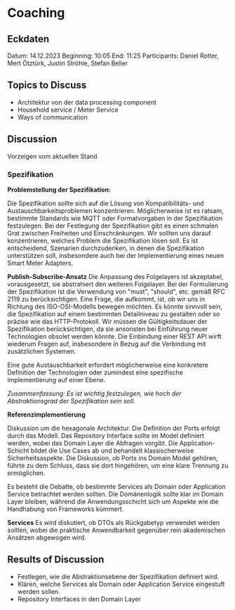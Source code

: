 # Coaching

## Eckdaten

Datum: 14.12.2023
Beginning: 10:05
End: 11:25
Participants: Daniel Rotter, Mert Ötztürk, Justin Ströhle, Stefan Beller

## Topics to Discuss

- Architektur von der data processing component
- Household service / Meter Service
- Ways of communication

## Discussion

Vorzeigen vom aktuellen Stand

### Spezifikation

**Problemstellung der Spezifikation:**

Die Spezifikation sollte sich auf die Lösung von Kompatibilitäts- und Austauschbarkeitsproblemen konzentrieren. Möglicherweise ist es ratsam, bestimmte Standards wie MQTT oder Formatvorgaben in der Spezifikation festzulegen. Bei der Festlegung der Spezifikation gibt es einen schmalen Grat zwischen Freiheiten und Einschränkungen. Wir sollten uns darauf konzentrieren, welches Problem die Spezifikation lösen soll. Es ist entscheidend, Szenarien durchzudenken, in denen die Spezifikation unterstützen soll, insbesondere auch bei der Implementierung eines neuen Smart Meter Adapters.

**Publish-Subscribe-Ansatz**
Die Anpassung des Folgelayers ist akzeptabel, vorausgesetzt, sie abstrahiert den weiteren Folgelayer. Bei der Formulierung der Spezifikation ist die Verwendung von "must", "should", etc. gemäß RFC 2119 zu berücksichtigen. Eine Frage, die aufkommt, ist, ob wir uns in Richtung des ISO-OSI-Modells bewegen möchten. Es könnte sinnvoll sein, die Spezifikation auf einem bestimmten Detailniveau zu gestalten oder so präzise wie das HTTP-Protokoll. Wir müssen die Gültigkeitsdauer der Spezifikation berücksichtigen, da sie ansonsten bei Einführung neuer Technologien obsolet werden könnte. Die Einbindung einer REST API wirft wiederum Fragen auf, insbesondere in Bezug auf die Verbindung mit zusätzlichen Systemen.

Eine gute Austauschbarkeit erfordert möglicherweise eine konkretere Definition der Technologien oder zumindest eine spezifische Implementierung auf einer Ebene.

_Zusammenfassung: Es ist wichtig festzulegen, wie hoch der Abstraktionsgrad der Spezifikation sein soll._

**Referenzimplementierung**

Diskussion um die hexagonale Architektur. Die Definition der Ports erfolgt durch das Modell. Das Repository Interface sollte im Model definiert werden, wobei das Domain Layer die Abfragen vorgibt. Die Application-Schicht bildet die Use Cases ab und behandelt klassischerweise Sicherheitsaspekte. Die Diskussion, ob Ports ins Domain Model gehören, führte zu dem Schluss, dass sie dort hingehören, um eine klare Trennung zu ermöglichen.

Es besteht die Debatte, ob bestimmte Services als Domain oder Application Service betrachtet werden sollten. Die Domänenlogik sollte klar im Domain Layer bleiben, während die Anwendungsschicht sich um Aspekte wie die Handhabung von Frameworks kümmert.

**Services**
Es wird diskutiert, ob DTOs als Rückgabetyp verwendet werden sollten, wobei die praktische Anwendbarkeit gegenüber rein akademischen Ansätzen abgewogen wird.

## Results of Discussion

- Festlegen, wie die Abstraktionsebene der Spezifikation definiert wird.
- Klären, welche Services als Domain oder Application Service eingestuft werden sollen.
- Repository Interfaces in den Domain Layer
